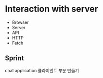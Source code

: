 # Interaction with server
- Browser
- Server
- API
- HTTP
- Fetch

## Sprint
chat application 클라이언트 부분 만들기
